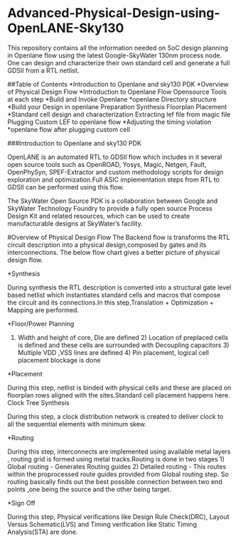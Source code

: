 # Advanced-Physical-Design-using-OpenLANE-Sky130
This repository contains all the information needed on SoC design planning in Openlane flow using the latest Google-SkyWater 130nm process node. One can design and characterize their own standard cell and generate a full GDSII from a RTL netlist.

##Table of Contents
*Introduction to Openlane and sky130 PDK
*Overview of Physical Design Flow
*Introduction to Openlane Flow
   Opensource Tools at each step
*Build and Invoke Openlane
*openlane Directory structure
*Build your Design in openlane
   Preparation
   Synthesis
   Floorplan
   Placement
*Standard cell design and characterization
   Extracting lef file from magic file
   Plugging Custom LEF to openlane flow
*Adjusting the timing violation
*openlane flow after plugging custom cell


###Introduction to Openlane and sky130 PDK

OpenLANE is an automated RTL to GDSII flow which includes in it several open source tools such as OpenROAD, Yosys, Magic, Netgen, Fault, OpenPhySyn, SPEF-Extractor and custom methodology scripts for design exploration and optimization.Full ASIC implementation steps from RTL to GDSII can be performed using this flow.


The SkyWater Open Source PDK is a collaboration between Google and SkyWater Technology Foundry to provide a fully open source Process Design Kit and related resources, which can be used to create manufacturable designs at SkyWater’s facility.

#Overview of Physical Design Flow
The Backend flow is transforms the RTL circuit description into a physical design,composed by gates and its interconnections. The below flow chart gives a better picture of physical design flow.

*Synthesis

During synthesis the RTL description is converted into a structural gate level based netlist which instantiates standard cells and macros that compose the circuit and its connections.In this step,Translation + Optimization + Mapping are performed.

*Floor/Power Planning

1) Width and height of core, Die are defined 2) Location of preplaced cells is defined and these cells are surrounded with Decoupling capacitors 3) Multiple VDD ,VSS lines are defined 4) Pin placement, logical cell placement blockage is done

*Placement

During this step, netlist is binded with physical cells and these are placed on floorplan rows aligned with the sites.Standard cell placement happens here.
Clock Tree Synthesis

During this step, a clock distribution network is created to deliver clock to all the sequential elements with minimum skew.

*Routing

During this step, interconnects are implemented using available metal layers , routing grid is formed using metal tracks.Routing is done in two stages 1) Global routing - Generates Routing guides 2) Detailed routing - This routes within the proprocessed route guides provided from Global routing step. So routing basically finds out the best possible connection between two end points ,one being the source and the other being target.

*Sign Off

During this step, Physical verifications like Design Rule Check(DRC), Layout Versus Schematic(LVS) and Timing verification like Static Timing Analysis(STA) are done.
